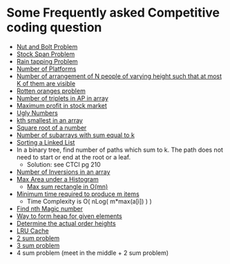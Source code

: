 # Some Frequently asked Competitive coding question

  - [Nut and Bolt Problem](https://www.geeksforgeeks.org/nuts-bolts-problem-lock-key-problem/)
  - [Stock Span Problem](https://www.geeksforgeeks.org/the-stock-span-problem/)
  - [Rain tapping Problem](https://www.geeksforgeeks.org/trapping-rain-water/)
  - [Number of Platforms](https://www.geeksforgeeks.org/minimum-number-platforms-required-railwaybus-station/)
  - [Number of arrangement of N people of varying height such that at most K of them are visible](https://www.quora.com/What-is-the-number-of-arrangement-of-N-people-of-varying-height-such-that-at-most-K-of-them-are-visible-from-the-front-of-the-line)
  - [Rotten oranges problem](https://www.geeksforgeeks.org/minimum-time-required-so-that-all-oranges-become-rotten/)
  - [Number of triplets in AP in array](https://www.geeksforgeeks.org/print-triplets-sorted-array-form-ap/)
  - [Maximum profit in stock market](https://www.geeksforgeeks.org/stock-buy-sell/)
  - [Ugly Numbers](https://www.geeksforgeeks.org/ugly-numbers/)
  - [kth  smallest in an array](https://www.interviewbit.com/problems/kth-smallest-element-in-the-array/?ref=bookmark)
  - [Square root of a number](https://www.interviewbit.com/problems/square-root-of-integer/)
  - [Number of subarrays with sum equal to k](https://www.geeksforgeeks.org/number-subarrays-sum-exactly-equal-k/)
  - [Sorting a Linked List](https://www.geeksforgeeks.org/merge-sort-for-linked-list/)
  - In a binary tree, find number of paths which sum to k. The path does not need to start or end at the root or a leaf.
      - Solution: see CTCI pg 210
  - [Number of Inversions in an array](https://www.geeksforgeeks.org/counting-inversions/)
  - [Max Area under a Histogram](https://www.geeksforgeeks.org/largest-rectangle-under-histogram/)
    - [Max sum rectangle in O(mn)](https://www.geeksforgeeks.org/maximum-size-rectangle-binary-sub-matrix-1s/)
  - [Minimum time required to produce m items](https://www.geeksforgeeks.org/minimum-time-required-produce-m-items/) 
      - Time Complexity is O( nLog( m*max(a[i]) ) )
  - [Find nth Magic number](https://www.geeksforgeeks.org/find-nth-magic-number/)
  - [Way to form heap for given elements](https://www.interviewbit.com/problems/ways-to-form-max-heap/)
  - [Determine the actual order heights](http://qa.geeksforgeeks.org/3974/qa.geeksforgeeks.org/3974/determine-the-actual-order-heights-google.html)
  - [LRU Cache](https://www.interviewbit.com/problems/lru-cache/)
  - [2 sum problem](https://www.geeksforgeeks.org/given-an-array-a-and-a-number-x-check-for-pair-in-a-with-sum-as-x/)
  - [3 sum problem](https://www.interviewbit.com/problems/3-sum/)
  - 4 sum problem (meet in the middle + 2 sum problem)

